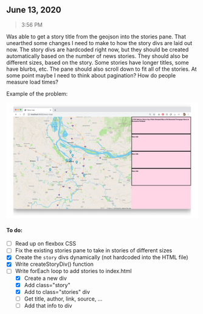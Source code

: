 ## June 13, 2020

> 3:56 PM

Was able to get a story title from the geojson into the stories pane. That unearthed some changes I need to make to how the story divs are laid out now. The story divs are hardcoded right now, but they should be created automatically based on the number of news stories. They should also be different sizes, based on the story. Some stories have longer titles, some have blurbs, etc. The pane should also scroll down to fit all of the stories. At some point maybe I need to think about pagination? How do people measure load times?

Example of the problem:

![2020.06.13-story-div](../img/2020.06.13-story-div.png)

#### To do:

- [ ] Read up on flexbox CSS
- [ ] Fix the existing stories pane to take in stories of different sizes
- [x] Create the `story` divs dynamically (not hardcoded into the HTML file)
- [x] Write createStoryDiv() function
- [ ] Write forEach loop to add stories to index.html
    - [x] Create a new div
    - [x] Add class="story"
    - [x] Add to class="stories" div
    - [ ] Get title, author, link, source, ...
    - [ ] Add that info to div